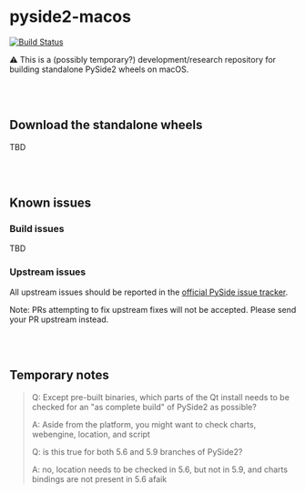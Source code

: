 # pyside2-macos

[![Build Status](https://travis-ci.org/fredrikaverpil/pyside2-macos.svg?branch=master)](https://travis-ci.org/fredrikaverpil/pyside2-macos)

:warning: This is a (possibly temporary?) development/research repository for building standalone PySide2 wheels on macOS.

<br><br>


## Download the standalone wheels

TBD

<br><br>


## Known issues

### Build issues

TBD

### Upstream issues

All upstream issues should be reported in the [official PySide issue tracker](https://bugreports.qt.io/projects/PYSIDE/issues).

Note: PRs attempting to fix upstream fixes will not be accepted. Please send your PR upstream instead.

<br><br>


## Temporary notes

> Q: Except pre-built binaries, which parts of the Qt install needs to be checked
> for an "as complete build" of PySide2 as possible?
>
> A: Aside from the platform, you might want to check charts, webengine, location, and script
> 
> Q: is this true for both 5.6 and 5.9 branches of PySide2?
>
> A: no, location needs to be checked in 5.6, but not in 5.9, and charts bindings are not
> present in 5.6 afaik
